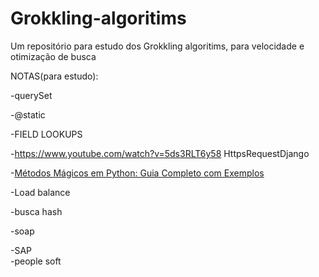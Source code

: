 # Grokkling-algoritims
Um repositório para estudo dos Grokkling algoritims, para velocidade e otimização de busca

NOTAS(para estudo):

-querySet

-@static

-FIELD LOOKUPS

-https://www.youtube.com/watch?v=5ds3RLT6y58 HttpsRequestDjango

-[Métodos Mágicos em Python: Guia Completo com Exemplos](https://etechpt.com/o-que-sao-metodos-magicos-em-python-e-como-usa-los/)

-Load balance

-busca hash 

-soap

-SAP  
-people soft
